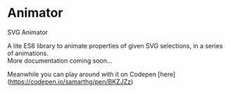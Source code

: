 # Animator
SVG Animator

A lite ES6 library to animate properties of given SVG selections, in a series of animations.   
More documentation coming soon...

Meanwhile you can play around with it on Codepen [here] (https://codepen.io/samarthg/pen/BKZJZz)
